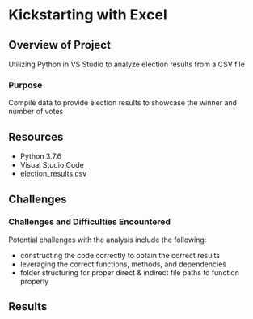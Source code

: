 # Kickstarting with Excel

## Overview of Project
Utilizing Python in VS Studio to analyze election results from a CSV file

### Purpose
Compile data to provide election results to showcase the winner and number of votes

## Resources
- Python 3.7.6
- Visual Studio Code
- election_results.csv

## Challenges

### Challenges and Difficulties Encountered
Potential challenges with the analysis include the following:
- constructing the code correctly to obtain the correct results
- leveraging the correct functions, methods, and dependencies 
- folder structuring for proper direct & indirect file paths to function properly

## Results
 

